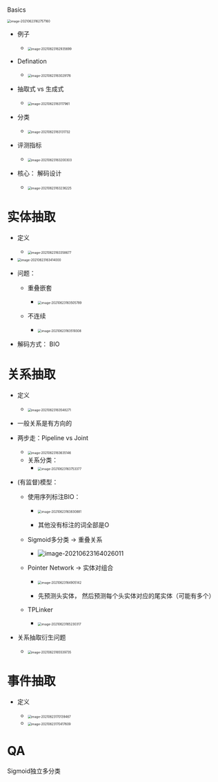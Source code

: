 # 

Basics

<img src="信息抽取.assets/image-20210623162757160.png" alt="image-20210623162757160" style="zoom:50%;" />

-   例子
    -   <img src="信息抽取.assets/image-20210623162935699.png" alt="image-20210623162935699" style="zoom:50%;" />
-   Defination
    -   <img src="信息抽取.assets/image-20210623163029176.png" alt="image-20210623163029176" style="zoom:50%;" />
-   抽取式 vs 生成式
    -   <img src="信息抽取.assets/image-20210623163117961.png" alt="image-20210623163117961" style="zoom:50%;" />

-   分类
    -   <img src="信息抽取.assets/image-20210623163131732.png" alt="image-20210623163131732" style="zoom:50%;" />

-   评测指标
    -   <img src="信息抽取.assets/image-20210623163200303.png" alt="image-20210623163200303" style="zoom:50%;" />

-   核心： 解码设计
    -   <img src="信息抽取.assets/image-20210623163236225.png" alt="image-20210623163236225" style="zoom:50%;" />

# 实体抽取

-   定义
    -   <img src="信息抽取.assets/image-20210623163358677.png" alt="image-20210623163358677" style="zoom:50%;" />

-   <img src="信息抽取.assets/image-20210623163414000.png" alt="image-20210623163414000" style="zoom:50%;" />

-   问题：

    -   重叠嵌套
        -   <img src="信息抽取.assets/image-20210623163505789.png" alt="image-20210623163505789" style="zoom:50%;" />

    -   不连续
        -   <img src="信息抽取.assets/image-20210623163519308.png" alt="image-20210623163519308" style="zoom:50%;" />

-   解码方式： BIO

# 关系抽取

-   定义
    -   <img src="信息抽取.assets/image-20210623163548271.png" alt="image-20210623163548271" style="zoom:50%;" />

-   一般关系是有方向的

-   两步走：Pipeline vs Joint

    -   <img src="信息抽取.assets/image-20210623163635146.png" alt="image-20210623163635146" style="zoom:50%;" />
    -   关系分类：
        -   <img src="信息抽取.assets/image-20210623163753377.png" alt="image-20210623163753377" style="zoom:50%;" />

-   (有监督)模型：

    -   使用序列标注BIO：

        -   <img src="信息抽取.assets/image-20210623163830881.png" alt="image-20210623163830881" style="zoom:50%;" />

        -   其他没有标注的词全部是O

    -   Sigmoid多分类 -> 重叠关系

        -   ![image-20210623164026011](信息抽取.assets/image-20210623164026011.png)

    -   Pointer Network -> 实体对组合

        -   <img src="信息抽取.assets/image-20210623164905142.png" alt="image-20210623164905142" style="zoom:50%;" />

        -   先预测头实体， 然后预测每个头实体对应的尾实体（可能有多个）

    -   TPLinker

        -   <img src="信息抽取.assets/image-20210623165230317.png" alt="image-20210623165230317" style="zoom:50%;" />

-   关系抽取衍生问题
    -   <img src="信息抽取.assets/image-20210623165539735.png" alt="image-20210623165539735" style="zoom:50%;" />

# 事件抽取

-   定义

    -   <img src="信息抽取.assets/image-20210623170139467.png" alt="image-20210623170139467" style="zoom:50%;" />

    -   <img src="信息抽取.assets/image-20210623170417609.png" alt="image-20210623170417609" style="zoom:50%;" />

# QA

Sigmoid独立多分类

